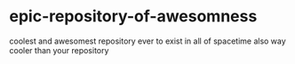 # epic-repository-of-awesomness
coolest and awesomest repository ever to exist in all of spacetime
also way cooler than your repository
